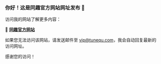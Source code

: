 ### 你好！这是同趣官方网站网址发布 👋

访问我的网站了解更多内容：

🔗 **[同趣官方网站](https://gv61c.info/)**

如果您无法访问该网站，请发送邮件至 [vip@tunequ.com](mailto:vip@tunequ.com)，我会自动回复最新的访问网址。

感谢您的访问！
